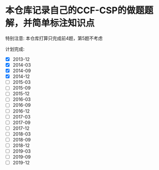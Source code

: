 # 本仓库记录自己的CCF-CSP的做题题解，并简单标注知识点

特别注意: 本仓库打算只完成前4题，第5题不考虑

计划完成: 
- [x] 2013-12
- [x] 2014-03
- [x] 2014-09
- [x] 2014-12
- [ ] 2015-03
- [ ] 2015-09
- [ ] 2015-12
- [ ] 2016-03
- [ ] 2016-09
- [ ] 2016-12
- [ ] 2017-03
- [ ] 2017-09
- [ ] 2017-12
- [ ] 2018-03
- [ ] 2018-09
- [ ] 2018-12
- [ ] 2019-03
- [ ] 2019-09
- [ ] 2019-12
